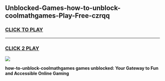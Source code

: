 
## Unblocked-Games-how-to-unblock-coolmathgames-Play-Free-czrqq
<h3>
<a href="https://premium76.site?title=how-to-unblock-coolmathgames&ref=20M">CLICK TO PLAY</a></h3>
<hr>

<h3>
<a href="https://premium76.site?title=how-to-unblock-coolmathgames&ref=20M">CLICK 2 PLAY</a>
  
</h3>

<a href="https://premium76.site?title=how-to-unblock-coolmathgames&ref=19M"><img src="https://clearcache.store/games.png"></a>


**how-to-unblock-coolmathgames games unblocked: Your Gateway to Fun and Accessible Online Gaming**
